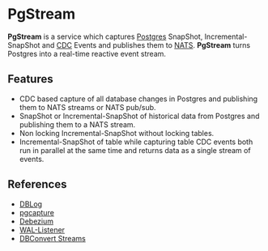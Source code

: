 # PgStream

**PgStream** is a service which captures [Postgres](https://www.postgresql.org/) SnapShot, Incremental-SnapShot and [CDC](https://en.wikipedia.org/wiki/Change_data_capture) Events and publishes them to [NATS](https://nats.io/). 
**PgStream** turns Postgres into a real-time reactive event stream.

## Features

- CDC based capture of all database changes in Postgres and publishing them to NATS streams or NATS pub/sub.
- SnapShot or Incremental-SnapShot of historical data from Postgres and publishing them to a NATS stream.
- Non locking Incremental-SnapShot without locking tables.
- Incremental-SnapShot of table while capturing table CDC events both run in parallel at the same time and returns data as a single stream of events.

## References

- [DBLog](https://netflixtechblog.com/dblog-a-generic-change-data-capture-framework-69351fb9099b)
- [pgcapture](https://github.com/replicase/pgcapture)
- [Debezium](https://debezium.io/)
- [WAL-Listener](https://github.com/ihippik/wal-listener)
- [DBConvert Streams](https://stream.dbconvert.com/)